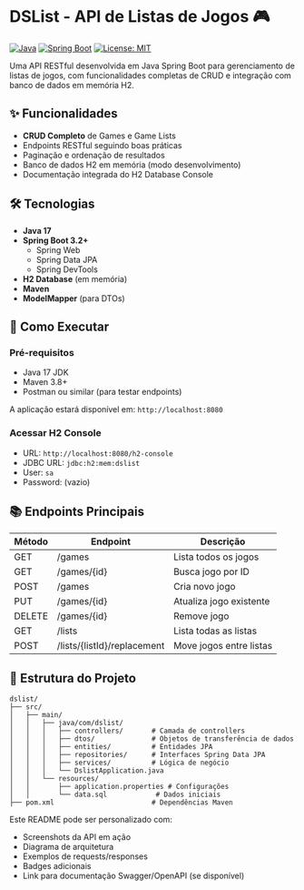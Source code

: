 # DSList - API de Listas de Jogos 🎮

[![Java](https://img.shields.io/badge/Java-17%2B-blue)](https://www.oracle.com/java/)
[![Spring Boot](https://img.shields.io/badge/Spring%20Boot-3.2%2B-brightgreen)](https://spring.io/projects/spring-boot)
[![License: MIT](https://img.shields.io/badge/License-MIT-yellow.svg)](https://opensource.org/licenses/MIT)

Uma API RESTful desenvolvida em Java Spring Boot para gerenciamento de listas de jogos, com funcionalidades completas de CRUD e integração com banco de dados em memória H2.

## ✨ Funcionalidades

- **CRUD Completo** de Games e Game Lists
- Endpoints RESTful seguindo boas práticas
- Paginação e ordenação de resultados
- Banco de dados H2 em memória (modo desenvolvimento)
- Documentação integrada do H2 Database Console

## 🛠️ Tecnologias

- **Java 17**
- **Spring Boot 3.2+**
  - Spring Web
  - Spring Data JPA
  - Spring DevTools
- **H2 Database** (em memória)
- **Maven**
- **ModelMapper** (para DTOs)

## 🚀 Como Executar

### Pré-requisitos
- Java 17 JDK
- Maven 3.8+
- Postman ou similar (para testar endpoints)


A aplicação estará disponível em: `http://localhost:8080`

### Acessar H2 Console
- URL: `http://localhost:8080/h2-console`
- JDBC URL: `jdbc:h2:mem:dslist`
- User: `sa`
- Password: (vazio)

## 📚 Endpoints Principais

| Método | Endpoint               | Descrição                     |
|--------|------------------------|-------------------------------|
| GET    | /games                 | Lista todos os jogos          |
| GET    | /games/{id}            | Busca jogo por ID             |
| POST   | /games                 | Cria novo jogo                |
| PUT    | /games/{id}            | Atualiza jogo existente       |
| DELETE | /games/{id}            | Remove jogo                   |
| GET    | /lists                 | Lista todas as listas         |
| POST   | /lists/{listId}/replacement | Move jogos entre listas |



## 📄 Estrutura do Projeto

```
dslist/
├── src/
│   ├── main/
│   │   ├── java/com/dslist/
│   │   │   ├── controllers/       # Camada de controllers
│   │   │   ├── dtos/              # Objetos de transferência de dados
│   │   │   ├── entities/          # Entidades JPA
│   │   │   ├── repositories/      # Interfaces Spring Data JPA
│   │   │   ├── services/          # Lógica de negócio
│   │   │   └── DslistApplication.java
│   │   └── resources/
│   │       ├── application.properties # Configurações
│   │       └── data.sql            # Dados iniciais
├── pom.xml                        # Dependências Maven
```


Este README pode ser personalizado com:
- Screenshots da API em ação
- Diagrama de arquitetura
- Exemplos de requests/responses
- Badges adicionais
- Link para documentação Swagger/OpenAPI (se disponível)
